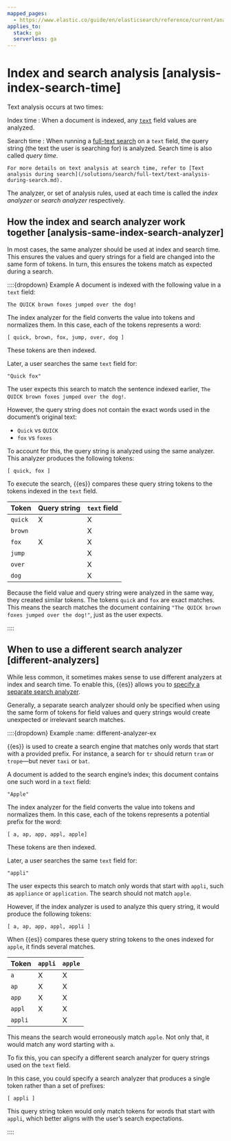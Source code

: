 ```yaml
---
mapped_pages:
  - https://www.elastic.co/guide/en/elasticsearch/reference/current/analysis-index-search-time.html
applies_to:
  stack: ga
  serverless: ga
---
```


# Index and search analysis [analysis-index-search-time]

Text analysis occurs at two times:

Index time
:   When a document is indexed, any [`text`](elasticsearch://docs/reference/elasticsearch/mapping-reference/text.md) field values are analyzed.

Search time
:   When running a [full-text search](elasticsearch://docs/reference/query-languages/full-text-queries.md) on a `text` field, the query string (the text the user is searching for) is analyzed. Search time is also called *query time*.

    For more details on text analysis at search time, refer to [Text analysis during search](/solutions/search/full-text/text-analysis-during-search.md).

The analyzer, or set of analysis rules, used at each time is called the *index analyzer* or *search analyzer* respectively.

## How the index and search analyzer work together [analysis-same-index-search-analyzer]

In most cases, the same analyzer should be used at index and search time. This ensures the values and query strings for a field are changed into the same form of tokens. In turn, this ensures the tokens match as expected during a search.

::::{dropdown} Example
A document is indexed with the following value in a `text` field:

```text
The QUICK brown foxes jumped over the dog!
```

The index analyzer for the field converts the value into tokens and normalizes them. In this case, each of the tokens represents a word:

```text
[ quick, brown, fox, jump, over, dog ]
```

These tokens are then indexed.

Later, a user searches the same `text` field for:

```text
"Quick fox"
```

The user expects this search to match the sentence indexed earlier, `The QUICK brown foxes jumped over the dog!`.

However, the query string does not contain the exact words used in the document’s original text:

* `Quick` vs `QUICK`
* `fox` vs `foxes`

To account for this, the query string is analyzed using the same analyzer. This analyzer produces the following tokens:

```text
[ quick, fox ]
```

To execute the search, {{es}} compares these query string tokens to the tokens indexed in the `text` field.

| Token | Query string | `text` field |
| --- | --- | --- |
| `quick` | X | X |
| `brown` |  | X |
| `fox` | X | X |
| `jump` |  | X |
| `over` |  | X |
| `dog` |  | X |

Because the field value and query string were analyzed in the same way, they created similar tokens. The tokens `quick` and `fox` are exact matches. This means the search matches the document containing `"The QUICK brown foxes jumped over the dog!"`, just as the user expects.

::::



## When to use a different search analyzer [different-analyzers]

While less common, it sometimes makes sense to use different analyzers at index and search time. To enable this, {{es}} allows you to [specify a separate search analyzer](specify-an-analyzer.md#specify-search-analyzer).

Generally, a separate search analyzer should only be specified when using the same form of tokens for field values and query strings would create unexpected or irrelevant search matches.

::::{dropdown} Example
:name: different-analyzer-ex

{{es}} is used to create a search engine that matches only words that start with a provided prefix. For instance, a search for `tr` should return `tram` or `trope`—but never `taxi` or `bat`.

A document is added to the search engine’s index; this document contains one such word in a `text` field:

```text
"Apple"
```

The index analyzer for the field converts the value into tokens and normalizes them. In this case, each of the tokens represents a potential prefix for the word:

```text
[ a, ap, app, appl, apple]
```

These tokens are then indexed.

Later, a user searches the same `text` field for:

```text
"appli"
```

The user expects this search to match only words that start with `appli`, such as `appliance` or `application`. The search should not match `apple`.

However, if the index analyzer is used to analyze this query string, it would produce the following tokens:

```text
[ a, ap, app, appl, appli ]
```

When {{es}} compares these query string tokens to the ones indexed for `apple`, it finds several matches.

| Token | `appli` | `apple` |
| --- | --- | --- |
| `a` | X | X |
| `ap` | X | X |
| `app` | X | X |
| `appl` | X | X |
| `appli` |  | X |

This means the search would erroneously match `apple`. Not only that, it would match any word starting with `a`.

To fix this, you can specify a different search analyzer for query strings used on the `text` field.

In this case, you could specify a search analyzer that produces a single token rather than a set of prefixes:

```text
[ appli ]
```

This query string token would only match tokens for words that start with `appli`, which better aligns with the user’s search expectations.

::::
